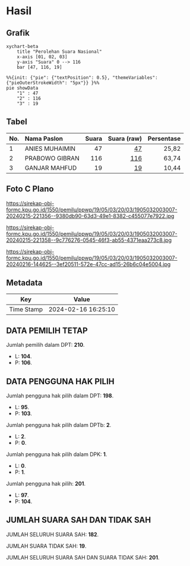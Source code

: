 # Hasil

## Grafik

```mermaid
xychart-beta
    title "Perolehan Suara Nasional"
    x-axis [01, 02, 03]
    y-axis "Suara" 0 --> 116
    bar [47, 116, 19]
```

```mermaid
%%{init: {"pie": {"textPosition": 0.5}, "themeVariables": {"pieOuterStrokeWidth": "5px"}} }%%
pie showData
    "1" : 47
    "2" : 116
    "3" : 19
```

## Tabel

| No. | Nama Paslon    | Suara | Suara (raw) | Persentase |
|:--- |:-------------- | -----:| -----------:| ----------:|
| 1   | ANIES MUHAIMIN | 47    | [47][p-1]   | 25,82      |
| 2   | PRABOWO GIBRAN | 116   | [116][p-2]  | 63,74      |
| 3   | GANJAR MAHFUD  | 19    | [19][p-3]   | 10,44      |


[p-1]: https://github.com/gigit-pemilu/pemilu-2024/blob/main/pilpres/hitung-suara/sub/19-kepulauan-bangka-belitung/sub/05-bangka-barat/sub/03-jebus/sub/2003-tumbak-petar/sub/007-tps/sub/paslon-1.txt
[p-2]: https://github.com/gigit-pemilu/pemilu-2024/blob/main/pilpres/hitung-suara/sub/19-kepulauan-bangka-belitung/sub/05-bangka-barat/sub/03-jebus/sub/2003-tumbak-petar/sub/007-tps/sub/paslon-2.txt
[p-3]: https://github.com/gigit-pemilu/pemilu-2024/blob/main/pilpres/hitung-suara/sub/19-kepulauan-bangka-belitung/sub/05-bangka-barat/sub/03-jebus/sub/2003-tumbak-petar/sub/007-tps/sub/paslon-3.txt

## Foto C Plano

https://sirekap-obj-formc.kpu.go.id/1550/pemilu/ppwp/19/05/03/20/03/1905032003007-20240215-221356--9380db90-63d3-49e1-8382-c455077e7922.jpg

https://sirekap-obj-formc.kpu.go.id/1550/pemilu/ppwp/19/05/03/20/03/1905032003007-20240215-221358--9c776276-0545-46f3-ab55-4371eaa273c8.jpg

https://sirekap-obj-formc.kpu.go.id/1550/pemilu/ppwp/19/05/03/20/03/1905032003007-20240216-144625--3ef20511-572e-47cc-ad15-26b6c04e5004.jpg


## Metadata

| Key        | Value               |
| ---------- | ------------------- |
| Time Stamp | 2024-02-16 16:25:10 |


## DATA PEMILIH TETAP

Jumlah pemilih dalam DPT: **210**.
 * L: **104**.
 * P: **106**.

## DATA PENGGUNA HAK PILIH

Jumlah pengguna hak pilih dalam DPT: **198**.
 * L: **95**.
 * P: **103**.

Jumlah pengguna hak pilih dalam DPTb: **2**.
 * L: **2**.
 * P: **0**.

Jumlah pengguna hak pilih dalam DPK: **1**.
 * L: **0**.
 * P: **1**.

Jumlah pengguna hak pilih: **201**.
 * L: **97**.
 * P: **104**.

## JUMLAH SUARA SAH DAN TIDAK SAH

JUMLAH SELURUH SUARA SAH: **182**.

JUMLAH SUARA TIDAK SAH: **19**.

JUMLAH SELURUH SUARA SAH DAN SUARA TIDAK SAH: **201**.


